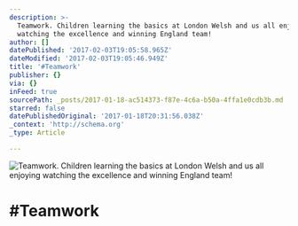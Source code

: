 ```yaml
---
description: >-
  Teamwork. Children learning the basics at London Welsh and us all enjoying
  watching the excellence and winning England team!
author: []
datePublished: '2017-02-03T19:05:58.965Z'
dateModified: '2017-02-03T19:05:46.949Z'
title: '#Teamwork'
publisher: {}
via: {}
inFeed: true
sourcePath: _posts/2017-01-18-ac514373-f87e-4c6a-b50a-4ffa1e0cdb3b.md
starred: false
datePublishedOriginal: '2017-01-18T20:31:56.038Z'
_context: 'http://schema.org'
_type: Article

---
```

![Teamwork. Children learning the basics at London Welsh and us all enjoying watching the excellence and winning England team!](https://the-grid-user-content.s3-us-west-2.amazonaws.com/c12b4d89-979b-4b58-ba51-e110e7602415.jpg)

# \#Teamwork